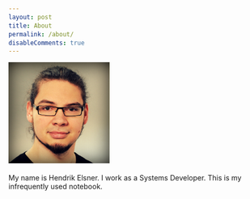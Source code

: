 ```yaml
---
layout: post
title: About
permalink: /about/
disableComments: true
---
```

<div class="width-30">
	<img src="/img/avatar.jpg" width="200" height="200" alt="avatar">
</div>
<div class="width-70">
	<br />
	My name is Hendrik Elsner. I work as a Systems Developer. This is my infrequently used notebook.
</div>